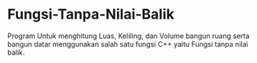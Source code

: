 # Fungsi-Tanpa-Nilai-Balik
Program Untuk menghitung Luas, Keliling, dan Volume bangun ruang serta bangun datar menggunakan salah satu fungsi C++  yaitu Fungsi tanpa nilai balik.
